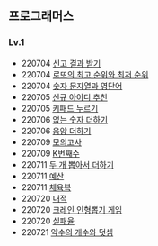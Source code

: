 ## 프로그래머스
### Lv.1
* 220704  [신고 결과 받기](https://github.com/youngAaaaa/-/blob/main/%E1%84%89%E1%85%B5%E1%86%AB%E1%84%80%E1%85%A9%20%E1%84%80%E1%85%A7%E1%86%AF%E1%84%80%E1%85%AA%20%E1%84%87%E1%85%A1%E1%86%AE%E1%84%80%E1%85%B5.swift)
* 220704  [로또의 최고 순위와 최저 순위](https://github.com/youngAaaaa/algorithm/blob/7cc9701514b26c46d474f6bf2da8315f2a0cfa1e/%E1%84%85%E1%85%A9%E1%84%84%E1%85%A9%E1%84%8B%E1%85%B4%20%E1%84%8E%E1%85%AC%E1%84%80%E1%85%A9%20%E1%84%89%E1%85%AE%E1%86%AB%E1%84%8B%E1%85%B1%E1%84%8B%E1%85%AA%20%E1%84%8E%E1%85%AC%E1%84%8C%E1%85%A5%20%E1%84%89%E1%85%AE%E1%86%AB%E1%84%8B%E1%85%B1.swift)
* 220704  [숫자 문자열과 영단어](https://github.com/youngAaaaa/algorithm/blob/41e1dffe34ec2d8771e177bc5004e664cc013719/%E1%84%89%E1%85%AE%E1%86%BA%E1%84%8C%E1%85%A1%20%E1%84%86%E1%85%AE%E1%86%AB%E1%84%8C%E1%85%A1%E1%84%8B%E1%85%A7%E1%86%AF%E1%84%80%E1%85%AA%20%E1%84%8B%E1%85%A7%E1%86%BC%E1%84%83%E1%85%A1%E1%86%AB%E1%84%8B%E1%85%A5.swift)
* 220705 [신규 아이디 추천](https://github.com/youngAaaaa/algorithm/blob/f911a81b8a26d3e0401d20cb5e2d34d53534c2fa/%E1%84%89%E1%85%B5%E1%86%AB%E1%84%80%E1%85%B2%20%E1%84%8B%E1%85%A1%E1%84%8B%E1%85%B5%E1%84%83%E1%85%B5%20%E1%84%8E%E1%85%AE%E1%84%8E%E1%85%A5%E1%86%AB.swift)
* 220705 [키패드 누르기](https://github.com/youngAaaaa/algorithm/blob/f911a81b8a26d3e0401d20cb5e2d34d53534c2fa/%E1%84%8F%E1%85%B5%E1%84%91%E1%85%A2%E1%84%83%E1%85%B3%20%E1%84%82%E1%85%AE%E1%84%85%E1%85%B3%E1%84%80%E1%85%B5.swift)
* 220706 [없는 숫자 더하기](https://github.com/youngAaaaa/algorithm/blob/f911a81b8a26d3e0401d20cb5e2d34d53534c2fa/%E1%84%8B%E1%85%A5%E1%86%B9%E1%84%82%E1%85%B3%E1%86%AB%20%E1%84%89%E1%85%AE%E1%86%BA%E1%84%8C%E1%85%A1%20%E1%84%83%E1%85%A5%E1%84%92%E1%85%A1%E1%84%80%E1%85%B5.swift)
* 220706 [음양 더하기](https://github.com/youngAaaaa/algorithm/blob/ed17442a423b970a1f9aea3e55b3947017b19f86/%E1%84%8B%E1%85%B3%E1%86%B7%E1%84%8B%E1%85%A3%E1%86%BC%20%E1%84%83%E1%85%A5%E1%84%92%E1%85%A1%E1%84%80%E1%85%B5.swift)
* 220709 [모의고사](https://github.com/youngAaaaa/algorithm/blob/145dd70d541fa880f413c6af2ea726ac8a8f2c32/%E1%84%86%E1%85%A9%E1%84%8B%E1%85%B4%E1%84%80%E1%85%A9%E1%84%89%E1%85%A1.swift)
* 220709 [K번째수](https://github.com/youngAaaaa/algorithm/blob/b9a22bb2f550b5206d46f79daad049bb4a9b52cb/K%E1%84%87%E1%85%A5%E1%86%AB%E1%84%8D%E1%85%A2%E1%84%89%E1%85%AE.swift)
* 220711 [두 개 뽑아서 더하기](https://github.com/youngAaaaa/algorithm/blob/1c104082ba0c5a76c2c27b3133a70e289164dddd/%E1%84%83%E1%85%AE%20%E1%84%80%E1%85%A2%20%E1%84%88%E1%85%A9%E1%86%B8%E1%84%8B%E1%85%A1%E1%84%89%E1%85%A5%20%E1%84%83%E1%85%A5%E1%84%92%E1%85%A1%E1%84%80%E1%85%B5.swift)
* 220711 [예산](https://github.com/youngAaaaa/algorithm/blob/1c104082ba0c5a76c2c27b3133a70e289164dddd/%E1%84%8B%E1%85%A8%E1%84%89%E1%85%A1%E1%86%AB.swift)
* 220711 [체육복](https://github.com/youngAaaaa/algorithm/blob/1c104082ba0c5a76c2c27b3133a70e289164dddd/%E1%84%8E%E1%85%A6%E1%84%8B%E1%85%B2%E1%86%A8%E1%84%87%E1%85%A9%E1%86%A8.swift)
* 220720 [내적](https://github.com/youngAaaaa/algorithm/blob/a967e958b8c0b6d4cd09d7da31e78e5f6ddc6896/%E1%84%82%E1%85%A2%E1%84%8C%E1%85%A5%E1%86%A8.swift)
* 220720 [크레인 인형뽑기 게임](https://github.com/youngAaaaa/algorithm/blob/a967e958b8c0b6d4cd09d7da31e78e5f6ddc6896/%E1%84%8F%E1%85%B3%E1%84%85%E1%85%A6%E1%84%8B%E1%85%B5%E1%86%AB%20%E1%84%8B%E1%85%B5%E1%86%AB%E1%84%92%E1%85%A7%E1%86%BC%E1%84%88%E1%85%A9%E1%86%B8%E1%84%80%E1%85%B5%20%E1%84%80%E1%85%A6%E1%84%8B%E1%85%B5%E1%86%B7.swift)
* 220720 [실패율](https://github.com/youngAaaaa/algorithm/blob/a967e958b8c0b6d4cd09d7da31e78e5f6ddc6896/%E1%84%89%E1%85%B5%E1%86%AF%E1%84%91%E1%85%A2%E1%84%8B%E1%85%B2%E1%86%AF.swift)
* 220721 [약수의 개수와 덧셈](https://github.com/youngAaaaa/algorithm/blob/80769e18b6d2f8a75820708ea190b10a937a94ca/%E1%84%8B%E1%85%A3%E1%86%A8%E1%84%89%E1%85%AE%E1%84%8B%E1%85%B4%20%E1%84%80%E1%85%A2%E1%84%89%E1%85%AE%E1%84%8B%E1%85%AA%20%E1%84%83%E1%85%A5%E1%86%BA%E1%84%89%E1%85%A6%E1%86%B7.swift)
